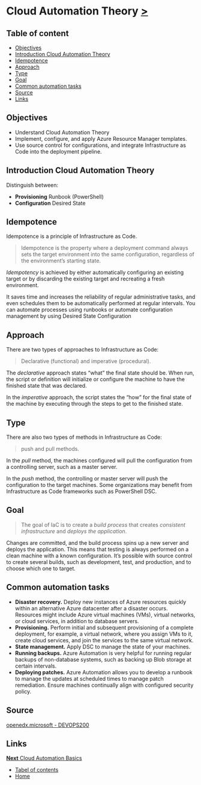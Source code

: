 # Cloud Automation Theory [>](02_Cloud_Automation_Basics.md)

## Table of content

- [Objectives](#objectives)
- [Introduction Cloud Automation Theory](#introduction-cloud-automation-theory)
- [Idempotence](#idempotence)
- [Approach](#approach)
- [Type](#type)
- [Goal](#goal)
- [Common automation tasks](#common-automation-tasks)
- [Source](#source)
- [Links](#links)

## Objectives

- Understand Cloud Automation Theory
- Implement, configure, and apply Azure Resource Manager templates.
- Use source control for configurations, and integrate Infrastructure as Code into the deployment pipeline.

## Introduction Cloud Automation Theory

Distinguish between:

- **Provisioning** Runbook (PowerShell)
- **Configuration** Desired State

## Idempotence

Idempotence is a principle of Infrastructure as Code.

>Idempotence is the property where a deployment command always sets the target environment into the same configuration, regardless of the environment’s starting state.

*Idempotency* is achieved by either automatically configuring an existing target or by discarding the existing target and recreating a fresh environment.

It saves time and increases the reliability of regular administrative tasks, and even schedules them to be automatically performed at regular intervals.
You can automate processes using runbooks or automate configuration management by using Desired State Configuration

## Approach

There are two types of approaches to Infrastructure as Code:

> Declarative (functional) and imperative (procedural).

The *declarative* approach states “what” the final state should be. When run, the script or definition will initialize or configure the machine to have the finished state that was declared.

In the *imperative* approach, the script states the “how” for the final state of the machine by executing through the steps to get to the finished state.

## Type

There are also two types of methods in Infrastructure as Code:

> push and pull methods.

In the *pull* method, the machines configured will pull the configuration from a controlling server, such as a master server.

In the *push* method, the controlling or master server will push the configuration to the target machines. Some organizations may benefit from Infrastructure as Code frameworks such as PowerShell DSC.

## Goal

> The goal of IaC is to create a *build process* that creates *consistent infrastructure* and *deploys the application*.

Changes are committed, and the build process spins up a new server and deploys the application. This means that testing is always performed on a clean machine with a known configuration. It’s possible with source control to create several builds, such as development, test, and production, and to choose which one to target.

## Common automation tasks

- **Disaster recovery.** Deploy new instances of Azure resources quickly within an alternative Azure datacenter after a disaster occurs. Resources might include Azure virtual machines (VMs), virtual networks, or cloud services, in addition to database servers.
- **Provisioning.** Perform initial and subsequent provisioning of a complete deployment, for example, a virtual network, where you assign VMs to it, create cloud services, and join the services to the same virtual network.
- **State management.** Apply DSC to manage the state of your machines.
- **Running backups.** Azure Automation is very helpful for running regular backups of non-database systems, such as backing up Blob storage at certain intervals.
- **Deploying patches.** Azure Automation allows you to develop a runbook to manage the updates at scheduled times to manage patch remediation. Ensure machines continually align with configured security policy.

## Source

[openedx.microsoft - DEVOPS200](
https://openedx.microsoft.com/courses/course-v1:Microsoft+DEVOPS200.2x+2018_T1/info)

## Links

[**Next** Cloud Automation Basics](02_Cloud_Automation_Basics.md)

- [Tabel of contents](README.md)
- [Home](../README.md)